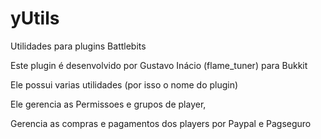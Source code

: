 # yUtils
Utilidades para plugins Battlebits

Este plugin é desenvolvido por Gustavo Inácio (flame_tuner) para Bukkit

Ele possui varias utilidades (por isso o nome do plugin)

Ele gerencia as Permissoes e grupos de player,

Gerencia as compras e pagamentos dos players por Paypal e Pagseguro


